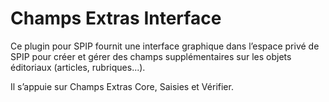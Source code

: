 # Champs Extras Interface

Ce plugin pour SPIP fournit une interface graphique dans l’espace privé de SPIP pour créer et gérer des champs supplémentaires sur les objets éditoriaux (articles, rubriques...).

Il s’appuie sur Champs Extras Core, Saisies et Vérifier.
